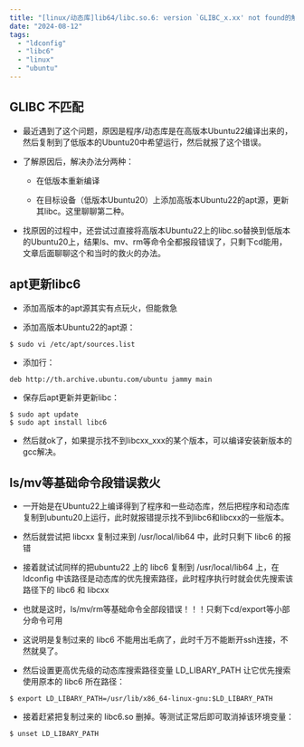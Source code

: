 ```yaml
---
title: "[linux/动态库]lib64/libc.so.6: version `GLIBC_x.xx' not found的解决和ls/mv等基础命令段错误救火"
date: "2024-08-12"
tags: 
  - "ldconfig"
  - "libc6"
  - "linux"
  - "ubuntu"
---
```


## GLIBC 不匹配

- 最近遇到了这个问题，原因是程序/动态库是在高版本Ubuntu22编译出来的，然后复制到了低版本的Ubuntu20中希望运行，然后就报了这个错误。

- 了解原因后，解决办法分两种：
    - 在低版本重新编译
    
    - 在目标设备（低版本Ubuntu20）上添加高版本Ubuntu22的apt源，更新其libc。这里聊聊第二种。

- 找原因的过程中，还尝试过直接将高版本Ubuntu22上的libc.so替换到低版本的Ubuntu20上，结果ls、mv、rm等命令全都报段错误了，只剩下cd能用，文章后面聊聊这个和当时的救火的办法。

## apt更新libc6

- 添加高版本的apt源其实有点玩火，但能救急

- 添加高版本Ubuntu22的apt源：

```
$ sudo vi /etc/apt/sources.list
```

- 添加行：

```
deb http://th.archive.ubuntu.com/ubuntu jammy main  
```

- 保存后apt更新并更新libc：

```
$ sudo apt update
$ sudo apt install libc6
```

- 然后就ok了，如果提示找不到libcxx\_xxx的某个版本，可以编译安装新版本的gcc解决。

## ls/mv等基础命令段错误救火

- 一开始是在Ubuntu22上编译得到了程序和一些动态库，然后把程序和动态库复制到ubuntu20上运行，此时就报错提示找不到libc6和libcxx的一些版本。

- 然后就尝试把 libcxx 复制过来到 /usr/local/lib64 中，此时只剩下 libc6 的报错

- 接着就试试同样的把ubuntu22 上的 libc6 复制到 /usr/local/lib64 上，在 ldconfig 中该路径是动态库的优先搜索路径，此时程序执行时就会优先搜索该路径下的 libc6 和 libcxx

- 也就是这时，ls/mv/rm等基础命令全部段错误！！！只剩下cd/export等小部分命令可用

- 这说明是复制过来的 libc6 不能用出毛病了，此时千万不能断开ssh连接，不然就臭了。

- 然后设置更高优先级的动态库搜索路径变量 LD\_LIBARY\_PATH 让它优先搜索使用原本的 libc6 所在路径：

```
$ export LD_LIBARY_PATH=/usr/lib/x86_64-linux-gnu:$LD_LIBARY_PATH
```

- 接着赶紧把复制过来的 libc6.so 删掉。等测试正常后即可取消掉该环境变量：

```
$ unset LD_LIBARY_PATH
```
